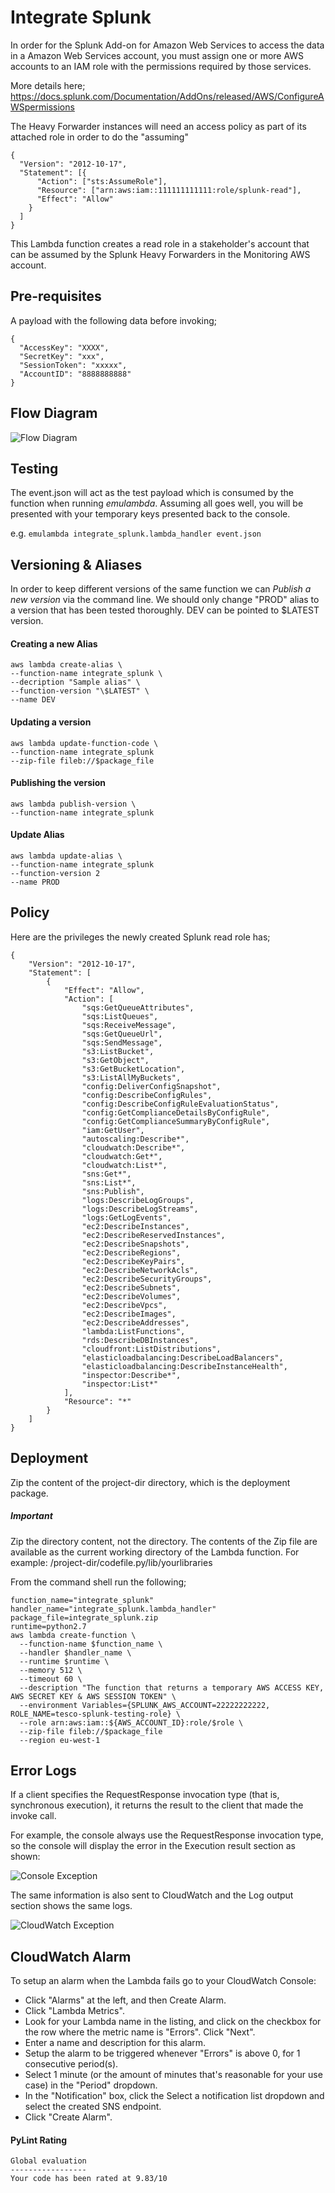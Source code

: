 # Integrate Splunk

In order for the Splunk Add-on for Amazon Web Services to access the data in a Amazon Web Services account, you must assign one or more AWS accounts to an IAM role with the permissions required by those services.

More details here; https://docs.splunk.com/Documentation/AddOns/released/AWS/ConfigureAWSpermissions

The Heavy Forwarder instances will need an access policy as part of its attached role in order to do the "assuming"

```
{
  "Version": "2012-10-17",
  "Statement": [{
      "Action": ["sts:AssumeRole"],
      "Resource": ["arn:aws:iam::111111111111:role/splunk-read"],
      "Effect": "Allow"
    }
  ]
}

```

This Lambda function creates a read role in a stakeholder's account that can be assumed by the Splunk Heavy Forwarders in the Monitoring AWS account.


## Pre-requisites 
A payload with the following data before invoking;

```
{
  "AccessKey": "XXXX",
  "SecretKey": "xxx",
  "SessionToken": "xxxxx",
  "AccountID": "8888888888"
}
```

## Flow Diagram
![Flow Diagram](https://github.dev.global.tesco.org/AWS-CCC/lambda-functions/blob/master/integrate_splunk/flow-diagram.png)

##  Testing
The event.json will act as the test payload which is consumed by the function when running *emulambda*.
Assuming all goes well, you will be presented with your temporary keys presented back to the console.

e.g.
`emulambda integrate_splunk.lambda_handler event.json`

## Versioning & Aliases

In order to keep different versions of the same function we can *Publish a new version* via the command line. We should only change "PROD" alias to a version that has been tested thoroughly. DEV can be pointed to $LATEST version.

#### Creating a new Alias
```
aws lambda create-alias \
--function-name integrate_splunk \
--decription "Sample alias" \
--function-version "\$LATEST" \
--name DEV
```

#### Updating a version
```
aws lambda update-function-code \
--function-name integrate_splunk
--zip-file fileb://$package_file
```

#### Publishing the version
```
aws lambda publish-version \
--function-name integrate_splunk
```

#### Update Alias
```
aws lambda update-alias \
--function-name integrate_splunk
--function-version 2
--name PROD
```

## Policy
Here are the privileges the newly created Splunk read role has;
```
{
    "Version": "2012-10-17",
    "Statement": [
        {
            "Effect": "Allow",
            "Action": [
                "sqs:GetQueueAttributes",
                "sqs:ListQueues",
                "sqs:ReceiveMessage",
                "sqs:GetQueueUrl",
                "sqs:SendMessage",
                "s3:ListBucket",
                "s3:GetObject",
                "s3:GetBucketLocation",
                "s3:ListAllMyBuckets",
                "config:DeliverConfigSnapshot",
                "config:DescribeConfigRules",
                "config:DescribeConfigRuleEvaluationStatus",
                "config:GetComplianceDetailsByConfigRule",
                "config:GetComplianceSummaryByConfigRule",
                "iam:GetUser",
                "autoscaling:Describe*",
                "cloudwatch:Describe*",
                "cloudwatch:Get*",
                "cloudwatch:List*",
                "sns:Get*",
                "sns:List*",
                "sns:Publish",
                "logs:DescribeLogGroups",
                "logs:DescribeLogStreams",
                "logs:GetLogEvents",
                "ec2:DescribeInstances",
                "ec2:DescribeReservedInstances",
                "ec2:DescribeSnapshots",
                "ec2:DescribeRegions",
                "ec2:DescribeKeyPairs",
                "ec2:DescribeNetworkAcls",
                "ec2:DescribeSecurityGroups",
                "ec2:DescribeSubnets",
                "ec2:DescribeVolumes",
                "ec2:DescribeVpcs",
                "ec2:DescribeImages",
                "ec2:DescribeAddresses",
                "lambda:ListFunctions",
                "rds:DescribeDBInstances",
                "cloudfront:ListDistributions",
                "elasticloadbalancing:DescribeLoadBalancers",
                "elasticloadbalancing:DescribeInstanceHealth",
                "inspector:Describe*",
                "inspector:List*"
            ],
            "Resource": "*"
        }
    ]
}
```
## Deployment

Zip the content of the project-dir directory, which is the deployment package.

##### Important
Zip the directory content, not the directory. The contents of the Zip file are available as the current working directory of the Lambda function. For example: /project-dir/codefile.py/lib/yourlibraries

From the command shell run the following;
```
function_name="integrate_splunk"
handler_name="integrate_splunk.lambda_handler"
package_file=integrate_splunk.zip
runtime=python2.7
aws lambda create-function \
  --function-name $function_name \
  --handler $handler_name \
  --runtime $runtime \
  --memory 512 \
  --timeout 60 \
  --description "The function that returns a temporary AWS ACCESS KEY, AWS SECRET KEY & AWS SESSION TOKEN" \
  --environment Variables={SPLUNK_AWS_ACCOUNT=22222222222, ROLE_NAME=tesco-splunk-testing-role} \
  --role arn:aws:iam::${AWS_ACCOUNT_ID}:role/$role \
  --zip-file fileb://$package_file
  --region eu-west-1
```

## Error Logs

If a client specifies the RequestResponse invocation type (that is, synchronous execution), it returns the result to the client that made the invoke call.

For example, the console always use the RequestResponse invocation type, so the console will display the error in the Execution result section as shown:

![Console Exception](https://github.dev.global.tesco.org/AWS-CCC/Lambda_Functions/blob/master/aws_temp_keys_generator/exception-shown-in-console.png)

The same information is also sent to CloudWatch and the Log output section shows the same logs.

![CloudWatch Exception](https://github.dev.global.tesco.org/AWS-CCC/Lambda_Functions/blob/master/aws_temp_keys_generator/exception-shown-in-console20.png)

## CloudWatch Alarm

To setup an alarm when the Lambda fails go to your CloudWatch Console:
* Click "Alarms" at the left, and then Create Alarm.
* Click "Lambda Metrics".
* Look for your Lambda name in the listing, and click on the checkbox for the row where the metric name is "Errors". Click "Next".
* Enter a name and description for this alarm.
* Setup the alarm to be triggered whenever "Errors" is above 0, for 1 consecutive period(s).
* Select 1 minute (or the amount of minutes that's reasonable for your use case) in the "Period" dropdown.
* In the "Notification" box, click the Select a notification list dropdown and select the created SNS endpoint.
* Click "Create Alarm".

#### PyLint Rating 
```
Global evaluation
-----------------
Your code has been rated at 9.83/10
```

